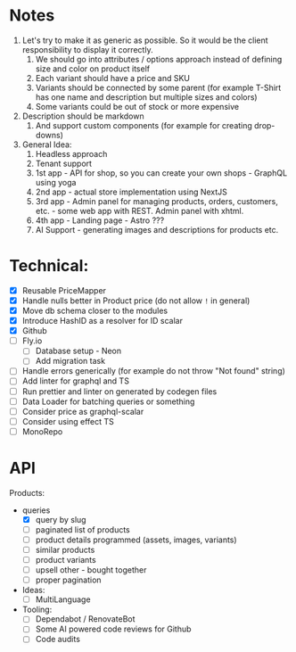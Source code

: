 # Notes

1. Let's try to make it as generic as possible. So it would be the client responsibility to display it correctly.
   1. We should go into attributes / options approach instead of defining size and color on product itself
   2. Each variant should have a price and SKU
   3. Variants should be connected by some parent (for example T-Shirt has one name and description but multiple sizes
      and colors)
   4. Some variants could be out of stock or more expensive
2. Description should be markdown
   1. And support custom components (for example for creating drop-downs)
3. General Idea:
   1. Headless approach
   2. Tenant support
   3. 1st app - API for shop, so you can create your own shops - GraphQL using yoga
   4. 2nd app - actual store implementation using NextJS
   5. 3rd app - Admin panel for managing products, orders, customers, etc. - some web app with REST. Admin panel with xhtml.
   6. 4th app - Landing page - Astro ???
   7. AI Support - generating images and descriptions for products etc.

# Technical:

- [x] Reusable PriceMapper
- [x] Handle nulls better in Product price (do not allow `!` in general)
- [x] Move db schema closer to the modules
- [x] Introduce HashID as a resolver for ID scalar
- [x] Github
- [ ] Fly.io
  - [ ] Database setup - Neon
  - [ ] Add migration task
- [ ] Handle errors generically (for example do not throw "Not found" string)
- [ ] Add linter for graphql and TS
- [ ] Run prettier and linter on generated by codegen files
- [ ] Data Loader for batching queries or something
- [ ] Consider price as graphql-scalar
- [ ] Consider using effect TS
- [ ] MonoRepo

# API

Products:

- queries
  - [x] query by slug
  - [ ] paginated list of products
  - [ ] product details programmed (assets, images, variants)
  - [ ] similar products
  - [ ] product variants
  - [ ] upsell other - bought together
  - [ ] proper pagination
- Ideas:
  - [ ] MultiLanguage
- Tooling:
  - [ ] Dependabot / RenovateBot
  - [ ] Some AI powered code reviews for Github
  - [ ] Code audits
